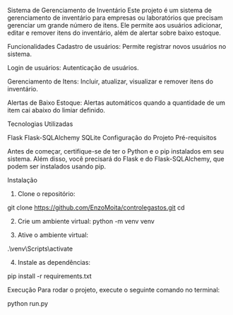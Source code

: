 Sistema de Gerenciamento de Inventário
Este projeto é um sistema de gerenciamento de inventário para empresas ou laboratórios que precisam gerenciar um grande número de itens. Ele permite aos usuários adicionar, editar e remover itens do inventário, além de alertar sobre baixo estoque.

Funcionalidades
Cadastro de usuários: Permite registrar novos usuários no sistema.


Login de usuários: Autenticação de usuários.


Gerenciamento de Itens: Incluir, atualizar, visualizar e remover itens do inventário.


Alertas de Baixo Estoque: Alertas automáticos quando a quantidade de um item cai abaixo do limiar definido.


Tecnologias Utilizadas

Flask
Flask-SQLAlchemy
SQLite
Configuração do Projeto
Pré-requisitos


Antes de começar, certifique-se de ter o Python e o pip instalados em seu sistema. Além disso, você precisará do Flask e do Flask-SQLAlchemy, que podem ser instalados usando pip.

Instalação
1. Clone o repositório:

git clone https://github.com/EnzoMoita/controlegastos.git
cd <nome-do-repositorio>

2. Crie um ambiente virtual:
python -m venv venv


3. Ative o ambiente virtual:

.\venv\Scripts\activate

4. Instale as dependências:

pip install -r requirements.txt

Execução
Para rodar o projeto, execute o seguinte comando no terminal:

python run.py


